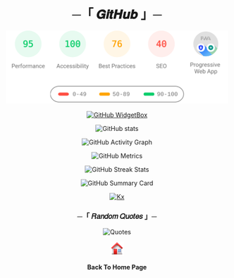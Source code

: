 <h1 align="center">
    ─「 𝑮𝒊𝒕𝑯𝒖𝒃 」─
</h1>
<div align="center">

<p align="center">
	<img src="https://github.com/ikx7a/ikx7a/blob/main/assets/banner.svg" width="800px">
</p>

[![GitHub WidgetBox](https://github-widgetbox.vercel.app/api/profile?username=ikx7a&data=followers,repositories,stars,commits&theme=viridescent)](https://github.com/ikx7a)

![GitHub stats](https://github-readme-stats.vercel.app/api?username=ikx7a&show_icons=true&count_private=true)  

![GitHub Activity Graph](https://activity-graph.herokuapp.com/graph?username=ikx7a)  

![GitHub Metrics](https://metrics.lecoq.io/ikx7a)  

![GitHub Streak Stats](https://github-readme-streak-stats.herokuapp.com/?user=ikx7a)  

![GitHub Summary Card](https://github-profile-summary-cards.vercel.app/api/cards/profile-details?username=ikx7a&theme=vue)

[![Kx](https://github-stats-alpha.vercel.app/api?username=ikx7a "Kx")](https://github-stats-alpha.vercel.app/api?username=ikx7a "Kx")

<h3 align="center">
    ─「 𝑅𝑎𝑛𝑑𝑜𝑚 𝑄𝑢𝑜𝑡𝑒𝑠 」─
</h3>

![Quotes](https://quotes-github-readme.vercel.app/api?type=horizontal&theme=radical)

<div align="center">
<a href="https://github.com/ikx7a/ikx7a"><img width="32px" alt="Patreon" title="Home" src="https://github.com/ikx7a/ikx7a/blob/main/Photos/icons8-home-94.png"/></a>

**Back To Home Page**
</div>
